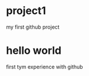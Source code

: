 # project1
my first github project
<html>
  <head>
 
  </head>
  <body>
  <h1>
    hello world
  </h1>
    <p>
      first tym experience with github
    </p>
  </body
  </html>
